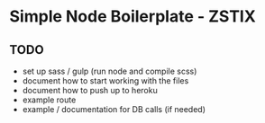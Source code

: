 # Simple Node Boilerplate - ZSTIX

## TODO
  - set up sass / gulp (run node and compile scss)
  - document how to start working with the files
  - document how to push up to heroku
  - example route
  - example / documentation for DB calls (if needed)